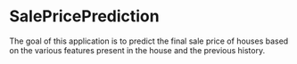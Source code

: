 # SalePricePrediction
The goal of this application is to predict the final sale price of houses based on the various features present in the house and the previous history.
